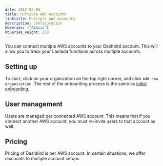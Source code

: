 ```yaml
---
date: 2017-06-05
title: Multiple AWS Accounts
linktitle: Multiple AWS Accounts
description: Configuration
kbSeries: ["ABasic"]
kbSeries_weight: 250
---
```


You can connect multiple AWS accounts to your Dashbird account. This will allow you to track your Lambda functions across multiple accounts.

## Setting up

To start, click on your organization on the top right corner, and click `Add new organization`. The rest of the onboarding process is the same as <a href='/help/basic/get-started/' target='_blank'>initial onboarding</a>.

## User management

Users are managed per connected AWS account. This means that if you connect another AWS account, you must re-invite users to that account as well.

## Pricing
Pricing of Dashbird is per AWS account. In certain situations, we offer discounts to multiple account setups.
